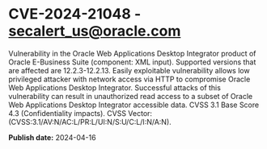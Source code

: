 # CVE-2024-21048 - secalert_us@oracle.com

Vulnerability in the Oracle Web Applications Desktop Integrator product of Oracle E-Business Suite (component: XML input).  Supported versions that are affected are 12.2.3-12.2.13. Easily exploitable vulnerability allows low privileged attacker with network access via HTTP to compromise Oracle Web Applications Desktop Integrator.  Successful attacks of this vulnerability can result in  unauthorized read access to a subset of Oracle Web Applications Desktop Integrator accessible data. CVSS 3.1 Base Score 4.3 (Confidentiality impacts).  CVSS Vector: (CVSS:3.1/AV:N/AC:L/PR:L/UI:N/S:U/C:L/I:N/A:N).

**Publish date:** 2024-04-16
